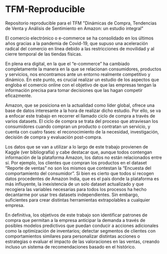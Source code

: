 # TFM-Reproducible
Repositorio reproducible para el TFM "Dinámicas de Compra, Tendencias de Venta y Análisis de Sentimiento en Amazon: un estudio integral"

El comercio electrónico o e-commerce se ha consolidado en los últimos años gracias a la pandemia de Covid-19, que supuso una aceleración radical del comercio en línea debido a las restricciones de movilidad y al cierre temporal de las tiendas físicas. 

En plena era digital, en la que el “e-commerce” ha cambiado completamente la manera en la que se relacionan consumidores, productos y servicios, nos encontramos ante un entorno realmente competitivo y dinámico. En este punto, es crucial realizar un estudio de los aspectos que engloba el comercio online con el objetivo de que las empresas tengan la información precisa para tomar decisiones que las hagan competir eficazmente.

Amazon, que se posiciona en la actualidad como líder global, ofrece una base de datos interesante a la hora de realizar dicho estudio. Por ello, se va a enfocar este trabajo en recorrer el llamado ciclo de compra a través de varios datasets. El ciclo de compra se trata del proceso que atraviesan los consumidores cuando compran un producto o contratan un servicio, y cuenta con cuatro fases: el reconocimiento de la necesidad, investigación, decisión de compra y evaluación post-compra. 

Los datos que se van a utilizar a lo largo de este trabajo provienen de Kaggle (ver bibliografía) y cabe destacar que, aunque todos contengan información de la plataforma Amazon, los datos no están relacionados entre sí. Por ejemplo, los clientes que compran los productos en el dataset “Reporte de ventas” no son los mismos que contestan la “Encuesta del comportamiento del consumidor”. Si bien es cierto que todos sí recogen datos procedentes de Amazon India, que es el país donde la plataforma es más influyente, la inexistencia de un solo dataset actualizado y que recogiera las variables necesarias para todos los procesos ha hecho decantarme por usar tres datasets independientes. Sin embargo, suficientes para crear distintas herramientas extrapolables a cualquier empresa.

En definitiva, los objetivos de este trabajo son identificar patrones de compra que permitan a la empresa anticipar la demanda a través de posibles modelos predictivos que puedan conducir a acciones adicionales como la optimización de inventarios; detectar segmentos de clientes con comportamientos similares para personalizar distintas acciones o estrategias o evaluar el impacto de las valoraciones en las ventas, creando incluso un sistema de recomendaciones basado en el histórico.
